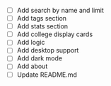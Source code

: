 - [ ] Add search by name and limit
- [ ] Add tags section
- [ ] Add stats section
- [ ] Add college display cards
- [ ] Add logic
- [ ] Add desktop support
- [ ] Add dark mode
- [ ] Add about
- [ ] Update README.md